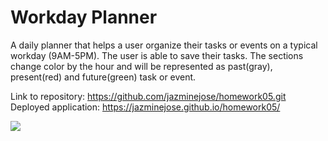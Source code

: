 <h1>Workday Planner</h1>

A daily planner that helps a user organize their tasks or events on a typical workday (9AM-5PM). The user is able to save their tasks. The sections change color by the hour and will be represented as past(gray), present(red) and future(green) task or event. 

Link to repository: https://github.com/jazminejose/homework05.git
  Deployed application: https://jazminejose.github.io/homework05/
  
  <img src="https://user-images.githubusercontent.com/92974218/142718314-9a884ac5-2c1d-4cc2-ae06-d3375b80ccf2.png"/>

